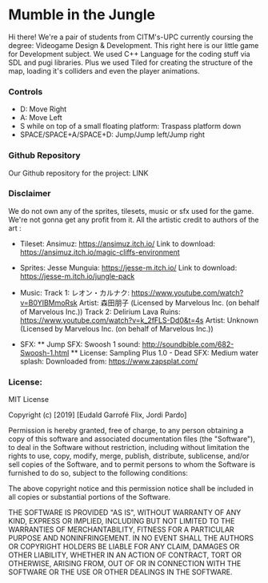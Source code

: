 # Mumble in the Jungle

Hi there! We're a pair of students from CITM's-UPC currently coursing the degree: Videogame Design & Development.
This right here is our little game for Development subject. We used C++ Language for the coding stuff via SDL and pugi libraries. Plus we used Tiled for creating the structure of the map, loading it's colliders and even the player animations.

### Controls

* D: Move Right
* A: Move Left
* S while on top of a small floating platform: Traspass platform down
* SPACE/SPACE+A/SPACE+D: Jump/Jump left/Jump right

### Github Repository

Our Github repository for the project:
LINK

### Disclaimer

We do not own any of the sprites, tilesets, music or sfx used for the game. We're not gonna get any profit from it. All the artistic credit to authors of the art :

* Tileset: Ansimuz: https://ansimuz.itch.io/
Link to download: https://ansimuz.itch.io/magic-cliffs-environment
   
* Sprites: Jesse Munguia: https://jesse-m.itch.io/
Link to download: https://jesse-m.itch.io/jungle-pack
            
* Music:
Track 1: レオン・カルナク: https://www.youtube.com/watch?v=B0YIBMmoRsk
Artist: 森田朋子 (Licensed by Marvelous Inc. (on behalf of Marvelous Inc.))
Track 2: Delirium Lava Ruins: https://www.youtube.com/watch?v=k_2fFLS-Dd0&t=4s
Artist: Unknown (Licensed by Marvelous Inc. (on behalf of Marvelous Inc.))
                
* SFX:
          ** Jump SFX: Swoosh 1 sound: http://soundbible.com/682-Swoosh-1.html
          ** License: Sampling Plus 1.0
          - Dead SFX: Medium water splash: Downloaded from: https://www.zapsplat.com/
          
### License:

MIT License

Copyright (c) [2019] [Eudald Garrofé Flix, Jordi Pardo]

Permission is hereby granted, free of charge, to any person obtaining a copy
of this software and associated documentation files (the "Software"), to deal
in the Software without restriction, including without limitation the rights
to use, copy, modify, merge, publish, distribute, sublicense, and/or sell
copies of the Software, and to permit persons to whom the Software is
furnished to do so, subject to the following conditions:

The above copyright notice and this permission notice shall be included in all
copies or substantial portions of the Software.

THE SOFTWARE IS PROVIDED "AS IS", WITHOUT WARRANTY OF ANY KIND, EXPRESS OR
IMPLIED, INCLUDING BUT NOT LIMITED TO THE WARRANTIES OF MERCHANTABILITY,
FITNESS FOR A PARTICULAR PURPOSE AND NONINFRINGEMENT. IN NO EVENT SHALL THE
AUTHORS OR COPYRIGHT HOLDERS BE LIABLE FOR ANY CLAIM, DAMAGES OR OTHER
LIABILITY, WHETHER IN AN ACTION OF CONTRACT, TORT OR OTHERWISE, ARISING FROM,
OUT OF OR IN CONNECTION WITH THE SOFTWARE OR THE USE OR OTHER DEALINGS IN THE
SOFTWARE.
           
